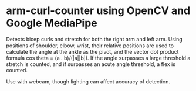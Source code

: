 # arm-curl-counter using OpenCV and Google MediaPipe

Detects bicep curls and stretch for both the right arm and left arm.
Using positions of shoulder, elbow, wrist, their relative positions are used to calculate the angle at 
the ankle as the pivot, and the vector dot product formula cos theta = (a . b)/(|a||b|).
If the angle surpasses a large threshold a stretch is counted, and if surpasses an acute angle threshold, a flex is counted.

Use with webcam, though lighting can affect accuracy of detection.
